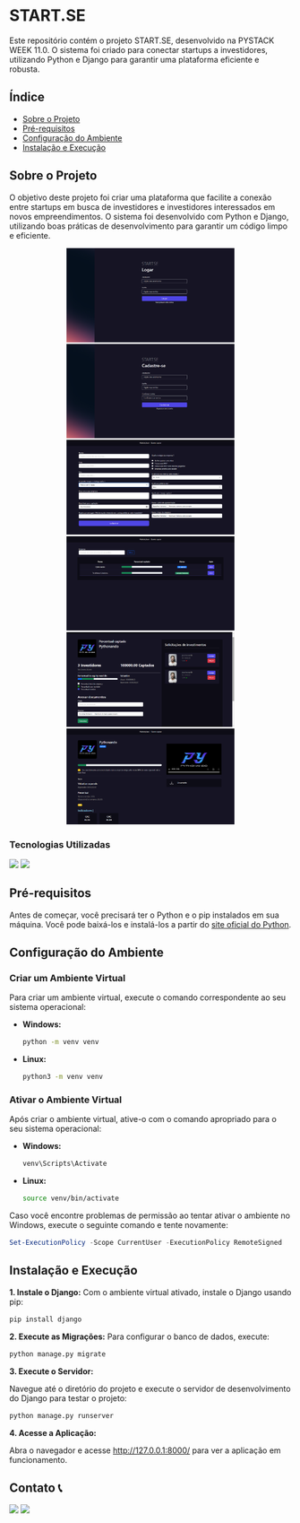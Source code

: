 # START.SE

Este repositório contém o projeto START.SE, desenvolvido na PYSTACK WEEK 11.0. O sistema foi criado para conectar startups a investidores, utilizando Python e Django para garantir uma plataforma eficiente e robusta.

## Índice

- [Sobre o Projeto](#sobre-o-projeto)
- [Pré-requisitos](#pré-requisitos)
- [Configuração do Ambiente](#configuração-do-ambiente)
- [Instalação e Execução](#instalação-e-execução)

## Sobre o Projeto

O objetivo deste projeto foi criar uma plataforma que facilite a conexão entre startups em busca de investidores e investidores interessados em novos empreendimentos. O sistema foi desenvolvido com Python e Django, utilizando boas práticas de desenvolvimento para garantir um código limpo e eficiente.


<p align="center">
  <a href="assets/start-se-login.png"><img src="assets/start-se-login.png" width="300"/></a>
  <a href="assets/start-se-cadastro.png"><img src="assets/start-se-cadastro.png" width="300"/></a>
  <a href="assets/start-se-cadastrar-empresa.png"><img src="assets/start-se-cadastrar-empresa.png" width="300"/></a><br/>
  <a href="assets/start-se-listar-empresas.png"><img src="assets/start-se-listar-empresas.png" width="300"/></a>
  <a href="assets/start-se-empresa2.png"><img src="assets/start-se-empresa2.png" width="300"/></a>
  <a href="assets/start-se-ver-empresa.png"><img src="assets/start-se-ver-empresa.png" width="300"/></a>
</p>



### Tecnologias Utilizadas

[<img src="https://skillicons.dev/icons?i=python&theme=dark" width="50">](https://www.python.org/)
[<img src="https://skillicons.dev/icons?i=django&theme=dark" width="50">](https://www.djangoproject.com/)

## Pré-requisitos

Antes de começar, você precisará ter o Python e o pip instalados em sua máquina. Você pode baixá-los e instalá-los a partir do [site oficial do Python](https://www.python.org/downloads/).

## Configuração do Ambiente

### Criar um Ambiente Virtual

Para criar um ambiente virtual, execute o comando correspondente ao seu sistema operacional:

- **Windows:**
    ```bash
    python -m venv venv
    ```

- **Linux:**
  ```bash
  python3 -m venv venv
  ```

### Ativar o Ambiente Virtual

Após criar o ambiente virtual, ative-o com o comando apropriado para o seu sistema operacional:

- **Windows:**
    ```bash
    venv\Scripts\Activate
    ```

- **Linux:**
  ```bash
  source venv/bin/activate
  ```

Caso você encontre problemas de permissão ao tentar ativar o ambiente no Windows, execute o seguinte comando e tente novamente:

  ```powershell
  Set-ExecutionPolicy -Scope CurrentUser -ExecutionPolicy RemoteSigned
  ```

## Instalação e Execução

**1. Instale o Django:**
Com o ambiente virtual ativado, instale o Django usando pip: 
```bash
pip install django
```

**2. Execute as Migrações:**
Para configurar o banco de dados, execute:
```bash
python manage.py migrate
```

**3. Execute o Servidor:**

Navegue até o diretório do projeto e execute o servidor de desenvolvimento do Django para testar o projeto:
```bash
python manage.py runserver
```

**4. Acesse a Aplicação:**

Abra o navegador e acesse http://127.0.0.1:8000/ para ver a aplicação em funcionamento.


## Contato 📞

<div>
    <a href="https://www.linkedin.com/in/joschonarth/" target="_blank"><img src="https://img.shields.io/badge/LinkedIn-0077B5?style=for-the-badge&logo=linkedin&logoColor=white" target="_blank"></a>
    <a href="mailto:joschonarth@gmail.com" target="_blank"><img src="https://img.shields.io/badge/Gmail-D14836?style=for-the-badge&logo=gmail&logoColor=white" target="_blank"></a>
</div>